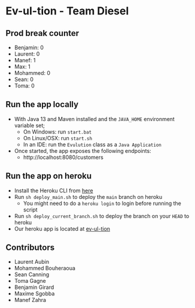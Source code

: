 # Ev-ul-tion - Team Diesel

## Prod break counter

- Benjamin: 0
- Laurent: 0
- Manef: 1
- Max: 1
- Mohammed: 0
- Sean: 0
- Toma: 0

## Run the app locally

* With Java 13 and Maven installed and the `JAVA_HOME` environment variable set;
    * On Windows: run `start.bat`
    * On Linux/OSX: run `start.sh`
    * In an IDE: run the `Evulution` class as a `Java Application`
* Once started, the app exposes the following endpoints:
    * http://localhost:8080/customers

## Run the app on heroku

* Install the Heroku CLI from [here](https://devcenter.heroku.com/articles/heroku-cli)
* Run `sh deploy_main.sh` to deploy the `main` branch on heroku
    * You might need to do a `heroku login` to login before running the script
* Run `sh deploy_current_branch.sh` to deploy the branch on your `HEAD` to heroku
* Our heroku app is located at [ev-ul-tion](http://ev-ul-tion.herokuapp.com)

## Contributors

- Laurent Aubin
- Mohammed Bouheraoua
- Sean Canning
- Toma Gagne
- Benjamin Girard
- Maxime Sgobba
- Manef Zahra
